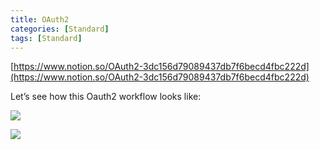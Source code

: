 ```yaml
---
title: OAuth2
categories: [Standard]
tags: [Standard]
---
```


[https://www.notion.so/OAuth2-3dc156d79089437db7f6becd4fbc222d](https://www.notion.so/OAuth2-3dc156d79089437db7f6becd4fbc222d)


Let’s see how this Oauth2 workflow looks like:


![](https://prod-files-secure.s3.us-west-2.amazonaws.com/9960fb2a-b75e-4bea-a8f9-b00925db1215/3bce41e0-99e8-4ebd-9701-e2bc9cbb79a2/Untitled.png?X-Amz-Algorithm=AWS4-HMAC-SHA256&X-Amz-Content-Sha256=UNSIGNED-PAYLOAD&X-Amz-Credential=ASIAZI2LB466VOUCI2TF%2F20250930%2Fus-west-2%2Fs3%2Faws4_request&X-Amz-Date=20250930T202429Z&X-Amz-Expires=3600&X-Amz-Security-Token=IQoJb3JpZ2luX2VjEGwaCXVzLXdlc3QtMiJIMEYCIQDY7Xwyuz4dKbnpUSZXa6VZG6X6Gb5wt8%2Fj0FkLvG4P%2FAIhAJX8TP48kLWrcau1CCySKvuBb4Z%2FATMvDUcmxNm0fi3eKogECPX%2F%2F%2F%2F%2F%2F%2F%2F%2F%2FwEQABoMNjM3NDIzMTgzODA1IgxGIidn8hfviiwUdxIq3ANT1ABjxnPxIVJf%2FwFZ00WKCC7XMbyDp85JkJ%2FnLPRRIcEHluIhxr38Tu%2BfgEoBdis1hQ96OE4lhLHHucLCazq5%2BfAPbBSkfzu80AfWwBg3jZlTfZOgJgpzq0tnXBKIID8sVFJwFi54TfzyjwLUhg8KYHYsiSblZfveUms8da1BehdVVtXKXihXqsqIhZYpwdvPD1oPWBng3bsRRJb2X2qmjCWs4KgFMcuVFvALFZcewvnmDis0aRsQNu9AO%2B5gFPmxBfo2uQAMGPoEHkPPhpf3dfZ%2Ba4%2BlIcdI1j53h29qpZtwpDAjk7KiDTQqtGJOReCJkDWadB1MvWa6C7%2FdqR1f6Wc3%2Bij3iqASlmb6dxjH8wi1YUhR4yTiPPy4NQHEXH2mZhmtR2D8PNTeUtDQFOBq0splc6AwfjqN56yWCfhqVMzCK2IHGG6fzucYCBWrSC19rsCmDbMXXODWbeSFN0I33PY2WEOJsmOB3rpKvbXtRIqX3l%2BU5xxLoJ%2FZnwvS9AA1Ik8wY6fJd1Q8%2FXm1UJCshIAoWoixHgHxBDILfKlabZyYKxvCBNWg%2Bn8SiSEU0WyWhH0W3iwxNp9%2FoVvgRGYoY4FZHu896jSbfHlrmg48riIwgwHbgx%2BY%2FgGFKjDQ7%2FDGBjqkAVK3JgketV5EmrSLO6WznU%2F3Nt9fL4wvVpiwimxGdgangyOH7pWDQtNjYxl8EFwhjRVxm7vmv36tozzarOygX7Up%2BTNAB1Ew%2Bw9JunTK26olKteU%2B52I5N%2Fc2cFT8oIftRM7IJ3E9bgE4UIo1LH%2Bhz3zYBeu%2Fc6Hll8UpLJnppR4kcWn4qHJI%2FhSQS7VH3CgbE3c7quFpwgJx9TrOZJqN3VMI2rZ&X-Amz-Signature=e624df0357271f9b909e56d2e91f843657e12d6ef3be2edcd0112dbc6262f2ef&X-Amz-SignedHeaders=host&x-amz-checksum-mode=ENABLED&x-id=GetObject)


![](https://prod-files-secure.s3.us-west-2.amazonaws.com/9960fb2a-b75e-4bea-a8f9-b00925db1215/27d32b66-de43-41de-80f7-7edb81d1190f/Untitled.png?X-Amz-Algorithm=AWS4-HMAC-SHA256&X-Amz-Content-Sha256=UNSIGNED-PAYLOAD&X-Amz-Credential=ASIAZI2LB466VOUCI2TF%2F20250930%2Fus-west-2%2Fs3%2Faws4_request&X-Amz-Date=20250930T202429Z&X-Amz-Expires=3600&X-Amz-Security-Token=IQoJb3JpZ2luX2VjEGwaCXVzLXdlc3QtMiJIMEYCIQDY7Xwyuz4dKbnpUSZXa6VZG6X6Gb5wt8%2Fj0FkLvG4P%2FAIhAJX8TP48kLWrcau1CCySKvuBb4Z%2FATMvDUcmxNm0fi3eKogECPX%2F%2F%2F%2F%2F%2F%2F%2F%2F%2FwEQABoMNjM3NDIzMTgzODA1IgxGIidn8hfviiwUdxIq3ANT1ABjxnPxIVJf%2FwFZ00WKCC7XMbyDp85JkJ%2FnLPRRIcEHluIhxr38Tu%2BfgEoBdis1hQ96OE4lhLHHucLCazq5%2BfAPbBSkfzu80AfWwBg3jZlTfZOgJgpzq0tnXBKIID8sVFJwFi54TfzyjwLUhg8KYHYsiSblZfveUms8da1BehdVVtXKXihXqsqIhZYpwdvPD1oPWBng3bsRRJb2X2qmjCWs4KgFMcuVFvALFZcewvnmDis0aRsQNu9AO%2B5gFPmxBfo2uQAMGPoEHkPPhpf3dfZ%2Ba4%2BlIcdI1j53h29qpZtwpDAjk7KiDTQqtGJOReCJkDWadB1MvWa6C7%2FdqR1f6Wc3%2Bij3iqASlmb6dxjH8wi1YUhR4yTiPPy4NQHEXH2mZhmtR2D8PNTeUtDQFOBq0splc6AwfjqN56yWCfhqVMzCK2IHGG6fzucYCBWrSC19rsCmDbMXXODWbeSFN0I33PY2WEOJsmOB3rpKvbXtRIqX3l%2BU5xxLoJ%2FZnwvS9AA1Ik8wY6fJd1Q8%2FXm1UJCshIAoWoixHgHxBDILfKlabZyYKxvCBNWg%2Bn8SiSEU0WyWhH0W3iwxNp9%2FoVvgRGYoY4FZHu896jSbfHlrmg48riIwgwHbgx%2BY%2FgGFKjDQ7%2FDGBjqkAVK3JgketV5EmrSLO6WznU%2F3Nt9fL4wvVpiwimxGdgangyOH7pWDQtNjYxl8EFwhjRVxm7vmv36tozzarOygX7Up%2BTNAB1Ew%2Bw9JunTK26olKteU%2B52I5N%2Fc2cFT8oIftRM7IJ3E9bgE4UIo1LH%2Bhz3zYBeu%2Fc6Hll8UpLJnppR4kcWn4qHJI%2FhSQS7VH3CgbE3c7quFpwgJx9TrOZJqN3VMI2rZ&X-Amz-Signature=ab0c267979d6c53839ed729bf04772576b2f387c3c3a8c8603b86ee66c3457e4&X-Amz-SignedHeaders=host&x-amz-checksum-mode=ENABLED&x-id=GetObject)

